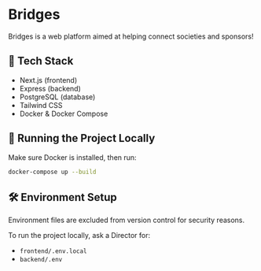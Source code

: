 # Bridges

Bridges is a web platform aimed at helping connect societies and sponsors!

## 🧱 Tech Stack

- Next.js (frontend)
- Express (backend)
- PostgreSQL (database)
- Tailwind CSS
- Docker & Docker Compose

## 🐳 Running the Project Locally

Make sure Docker is installed, then run:

```bash
docker-compose up --build
```

## 🛠 Environment Setup

Environment files are excluded from version control for security reasons.

To run the project locally, ask a Director for:

- `frontend/.env.local`
- `backend/.env`

